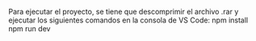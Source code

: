 Para ejecutar el proyecto, se tiene que descomprimir el archivo .rar y ejecutar los siguientes comandos en la consola de VS Code:
npm install
npm run dev
